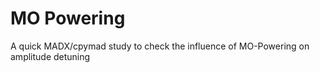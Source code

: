 # MO Powering

A quick MADX/cpymad study to check the influence of MO-Powering on amplitude detuning
